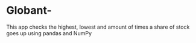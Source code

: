 # Globant-
This app checks the highest, lowest and amount of times a share of stock goes up using pandas and NumPy
